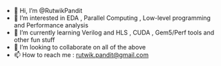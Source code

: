 - 👋 Hi, I’m @RutwikPandit
- 👀 I’m interested in EDA , Parallel Computing , Low-level programming and Performance analysis
- 🌱 I’m currently learning Verilog and HLS , CUDA , Gem5/Perf tools and other fun stuff
- 💞️ I’m looking to collaborate on all of the above
- 📫 How to reach me : rutwik.pandit@gmail.com

<!---
RutwikPandit/RutwikPandit is a ✨ special ✨ repository because its `README.md` (this file) appears on your GitHub profile.
You can click the Preview link to take a look at your changes.
--->
